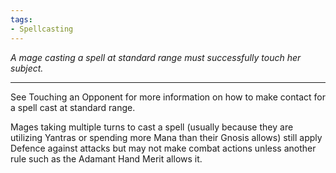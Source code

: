 ```yaml
---
tags:
- Spellcasting
---
```


_A mage casting a spell at standard range must successfully touch her subject._

---

See Touching an Opponent for more information on how to make contact for a spell cast at standard range.

Mages taking multiple turns to cast a spell (usually because they are utilizing Yantras or spending more Mana than their Gnosis allows) still apply Defence against attacks but may not make combat actions unless another rule such as the Adamant Hand Merit allows it.